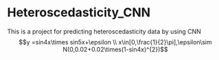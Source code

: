 # Heteroscedasticity_CNN
This is a project for predicting heteroscedasticity data by using CNN
$$y =sin4x\times sin5x+\epsilon \\ x\in[0,\frac{1}{2}\pi],\epsilon\sim N(0,0.02+0.02\times(1-sin4x)^{2})$$
